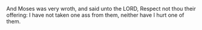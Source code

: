 And Moses was very wroth, and said unto the LORD, Respect not thou their offering: I have not taken one ass from them, neither have I hurt one of them.
